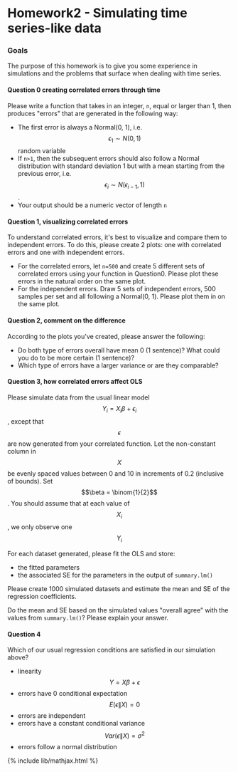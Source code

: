 # Homework2 - Simulating time series-like data

### Goals
The purpose of this homework is to give you some experience in simulations
and the problems that surface when dealing with time series.

#### Question 0 creating correlated errors through time
Please write a function that takes in an integer, `n`, equal or larger than
1, then produces "errors" that are generated in the following way:
- The first error is always a Normal(0, 1), i.e. $$\epsilon_1 \sim N(0, 1)$$ random variable
- If `n>1`, then the subsequent errors should also follow a Normal distribution with standard deviation
  1 but with a mean starting from the previous error, i.e. $$\epsilon_i \sim N(\epsilon_{i-1}, 1)$$.
- Your output should be a numeric vector of length `n`


#### Question 1, visualizing correlated errors
To understand correlated errors, it's best to visualize and compare them to independent errors.
To do this, please create 2 plots: one with correlated errors and one with independent errors.
- For the correlated errors, let `n=500` and create 5 different sets of correlated errors using your function in Question0. Please plot these errors in the natural order on the same plot.
- For the independent errors. Draw 5 sets of independent errors, 500 samples per set and all following a Normal(0, 1). Please plot them in on the same plot.


#### Question 2, comment on the difference
According to the plots you've created, please answer the following:
- Do both type of errors overall have mean 0 (1 sentence)? What could you do to be more certain (1 sentence)?
- Which type of errors have a larger variance or are they comparable?


#### Question 3, how correlated errors affect OLS
Please simulate data from the usual linear model $$Y_i = X_i\beta + \epsilon_i$$,
except that $$\epsilon$$ are now generated from your correlated function.
Let the non-constant column in $$X$$ be evenly spaced values between
0 and 10 in increments of 0.2 (inclusive of bounds).
Set $$\beta = \binom{1}{2}$$.
You should assume that at each value of $$X_i$$, we only observe one $$Y_i$$

For each dataset generated, please fit the OLS and store:
- the fitted parameters
- the associated SE for the parameters in the output of `summary.lm()`

Please create 1000 simulated datasets and estimate the
mean and SE of the regression coefficients.

Do the mean and SE based on the simulated values "overall agree" with the values from `summary.lm()`?
Please explain your answer.

#### Question 4
Which of our usual regression conditions are satisfied in our simulation above?
- linearity $$Y = X\beta + \epsilon$$
- errors have 0 conditional expectation $$E(\epsilon\|X) = 0$$
- errors are independent
- errors have a constant conditional variance $$Var(\epsilon\|X) = \sigma^2$$
- errors follow a normal distribution

{% include lib/mathjax.html %}
